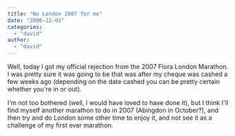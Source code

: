 ```yaml
---
title: "No London 2007 for me"
date: "2006-12-01"
categories: 
  - "david"
author:
  - "david"
---
```


Well, today I got my official rejection from the 2007 Flora London Marathon. I was pretty sure it was going to be that was after my cheque was cashed a few weeks ago (depending on the date cashed you can be pretty certain whether you're in or out).

I'm not too bothered (well, I would have loved to have done it), but I think I'll find myself another marathon to do in 2007 (Abingdon in October?), and then try and do London some other time to enjoy it, and not see it as a challenge of my first ever marathon.
